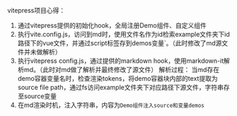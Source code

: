 vitepress项目心得：
1. 通过vitepress提供的初始化hook，全局注册Demo组件、自定义组件
2. 执行vite.config.js，访问到md时，使用文件名作为id检索example文件夹下id路径下的vue文件，并通过script标签存到demos变量`。（此时修改了md源文件并未做解析）
3. 执行vitepress config.js，通过提供的markdown hook，使用markdown-it解析md。（此时对md做了解析并最终修改了源文件）
解析过程： 当md存在demo容器变量名时，检查渲染tokens，将demo容器块内部的text提取为source file path，通过fs访问example文件夹下对应路径下源文件，字符串存至source变量
4. 在md渲染时机，注入字符串，内容为`Demo组件注入source和变量demos`